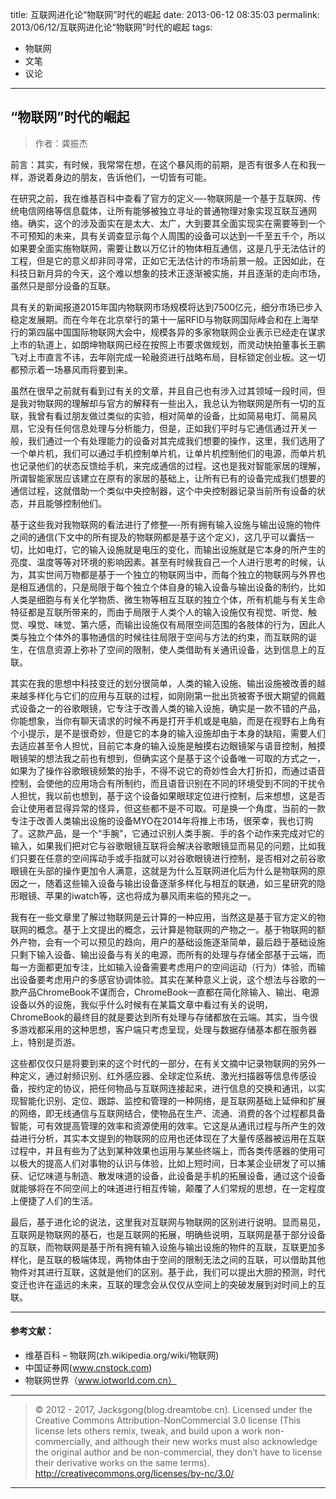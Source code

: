 title: 互联网进化论“物联网”时代的崛起
date: 2013-06-12 08:35:03
permalink: 2013/06/12/互联网进化论“物联网”时代的崛起
tags:
- 物联网
- 文笔
- 议论

---

## “物联网”时代的崛起

> 作者：龚振杰

前言：其实，有时候，我常常在想，在这个暴风雨的前期，是否有很多人在和我一样，游说着身边的朋友，告诉他们，一切皆有可能。

<!--more-->

在研究之前，我在维基百科中查看了官方的定义—-物联网是一个基于互联网、传统电信网络等信息载体，让所有能够被独立寻址的普通物理对象实现互联互通网络。确实，这个的涉及面实在是太大、太广，大到要其全面实现实在需要等到一个不可预知的未来，具有关调查显示每个人周围的设备可以达到一千至五千个，所以如果要全面实施物联网，需要让数以万亿计的物体相互通信，这是几乎无法估计的工程，但是它的意义却非同寻常，正如它无法估计的市场前景一般。正因如此，在科技日新月异的今天，这个难以想象的技术正逐渐被实施，并且逐渐的走向市场，虽然只是部分设备的互联。

具有关的新闻报道2015年国内物联网市场规模将达到7500亿元，细分市场已步入稳定发展期。而在今年在北京举行的第十一届RFID与物联网国际峰会和在上海举行的第四届中国国际物联网大会中，规模各异的多家物联网企业表示已经走在谋求上市的轨道上，如朗坤物联网已经在按照上市要求做规划，而灵动快拍董事长王鹏飞对上市直言不讳，去年刚完成一轮融资进行战略布局，目标锁定创业板。这一切都预示着一场暴风雨将要到来。

虽然在很早之前就有看到过有关的文章，并且自己也有涉入过其领域一段时间，但是我对物联网的理解却与官方的解释有一些出入，我总认为物联网是所有一切的互联，我曾有看过朋友做过类似的实验，相对简单的设备，比如简易电灯、简易风扇，它没有任何信息处理与分析能力，但是，正如我们平时与它通信通过开关一般，我们通过一个有处理能力的设备对其完成我们想要的操作，这里，我们选用了一个单片机，我们可以通过手机控制单片机，让单片机控制他们的电源，而单片机也记录他们的状态反馈给手机，来完成通信的过程。这也是我对智能家居的理解，所谓智能家居应该建立在原有的家居的基础上，让所有已有的设备完成我们想要的通信过程，这就借助一个类似中央控制器，这个中央控制器记录当前所有设备的状态，并且能够控制他们。

基于这些我对我物联网的看法进行了修整—-所有拥有输入设施与输出设施的物件之间的通信(下文中的所有提及的物联网都是基于这个定义)，这几乎可以囊括一切，比如电灯，它的输入设施就是电压的变化，而输出设施就是它本身的所产生的亮度、温度等等对环境的影响因素。甚至有时候我自己一个人进行思考的时候，认为，其实世间万物都是基于一个独立的物联网当中，而每个独立的物联网与外界也是相互通信的，只是局限于每个独立个体自身的输入设备与输出设备的制约，比如人类是细胞与有关化学物质、微生物等相互互联的独立个体，所有机能与有关生命特征都是互联所带来的，而由于局限于人类个人的输入设施仅有视觉、听觉、触觉、嗅觉、味觉、第六感，而输出设施仅有局限空间范围的各肢体的行为，因此人类与独立个体外的事物通信的时候往往局限于空间与方法的约束，而互联网的诞生，在信息资源上弥补了空间的限制，使人类借助有关通讯设备，达到信息上的互联。

其实在我的思想中科技变迁的划分很简单，人类的输入设施、输出设施被改善的越来越多样化与它们的应用与互联的过程，如刚刚第一批出货被寄予很大期望的佩戴式设备之一的谷歌眼镜，它专注于改善人类的输入设施，确实是一款不错的产品，你能想象，当你有聊天请求的时候不再是打开手机或是电脑，而是在视野右上角有个小提示，是不是很奇妙，但是它的本身的输入设施却由于本身的缺陷，需要人们去适应甚至令人担忧，目前它本身的输入设施是触摸右边眼镜架与语音控制，触摸眼镜架的想法我之前也有想到，但确实这个是基于这个设备唯一可取的方式之一，如果为了操作谷歌眼镜频繁的抬手，不得不说它的奇妙性会大打折扣，而通过语音控制，会使他的应用场合有所制约，而且语音识别在不同的环境受到不同的干扰令人担忧，我以前也想到，基于这个设备如果眼球定位进行控制，后来想想，这是否会让使用者显得异常的怪异，但这些都不是不可取。可是换一个角度，当前的一款专注于改善人类输出设施的设备MYO在2014年将推上市场，很荣幸，我也订购了。这款产品，是一个“手腕”，它通过识别人类手腕、手的各个动作来完成对它的输入，如果我们把对它与谷歌眼镜互联将会解决谷歌眼镜显而易见的问题，比如我们只要在任意的空间挥动手或手指就可以对谷歌眼镜进行控制，是否相对之前谷歌眼镜在头部的操作更加令人满意，这就是为什么互联网进化后为什么是物联网的原因之一，随着这些输入设备与输出设备逐渐多样化与相互的联通，如三星研究的隐形眼镜、苹果的iwatch等，这也将成为暴风雨来临的预兆之一。

我有在一些文章里了解过物联网是云计算的一种应用，当然这是基于官方定义的物联网的概念。基于上文提出的概念，云计算是物联网的产物之一。基于物联网的额外产物，会有一个可以预见的趋向，用户的基础设施逐渐简单，最后趋于基础设施只剩下输入设备、输出设备与有关的电源，而所有的处理与存储全部基于云端，而每一方面都更加专注，比如输入设备需要考虑用户的空间运动（行为）体验，而输出设备要考虑用户的多感官协调体验。其实在某种意义上说，这个想法与谷歌的一款产品ChromeBook不谋而合，ChromeBook一直都在简化除输入、输出、电源设备以外的设施，我似乎什么时候有在某篇文章中看过有关的说明，ChromeBook的最终目的就是要达到所有处理与存储都放在云端。其实，当今很多游戏都采用的这种思想，客户端只考虑呈现，处理与数据存储基本都在服务器上，特别是页游。

这些都仅仅只是将要到来的这个时代的一部分，在有关文摘中记录物联网的另外一种定义，通过射频识别、红外感应器、全球定位系统、激光扫描器等信息传感设备，按约定的协议，把任何物品与互联网连接起来，进行信息的交换和通讯，以实现智能化识别、定位、跟踪、监控和管理的一种网络，是互联网基础上延伸和扩展的网络，即无线通信与互联网结合，使物品在生产、流通、消费的各个过程都具备智能，可有效提高管理的效率和资源使用的效率。它这是从通讯过程与所产生的效益进行分析，其实本文提到的物联网的应用也还体现在了大量传感器被运用在互联过程中，并且有些为了达到某种效果也运用与某些终端上，而各类传感器的使用可以极大的提高人们对事物的认识与体验，比如上短时间，日本某企业研发了可以捕获、记忆味道与制造、散发味道的设备，此设备是手机的拓展设备，通过这个设备就能够将在不同空间上的味道进行相互传输，颠覆了人们常规的思想，在一定程度上便捷了人们的生活。

最后，基于进化论的说法，这里我对互联网与物联网的区别进行说明。显而易见，互联网是物联网的基石，也是互联网的拓展，明确些说明，互联网是基于部分设备的互联，而物联网是基于所有拥有输入设施与输出设施的物件的互联，互联更加多样化，是互联的极端体现，两物体由于空间的限制无法之间的互联，可以借助其他物件对其进行互联，这就是他们的区别。基于此，我们可以提出大胆的预测，时代变迁也许在遥远的未来，互联的理念会从仅仅从空间上的突破发展到对时间上的互联。


---

#### 参考文献：

- 维基百科 – 物联网(zh.wikipedia.org/wiki/物联网)
- 中国证券网(www.cnstock.com)
- 物联网世界（www.iotworld.com.cn）

---

> © 2012 - 2017, Jacksgong(blog.dreamtobe.cn). Licensed under the Creative Commons Attribution-NonCommercial 3.0 license (This license lets others remix, tweak, and build upon a work non-commercially, and although their new works must also acknowledge the original author and be non-commercial, they don’t have to license their derivative works on the same terms). http://creativecommons.org/licenses/by-nc/3.0/

---
